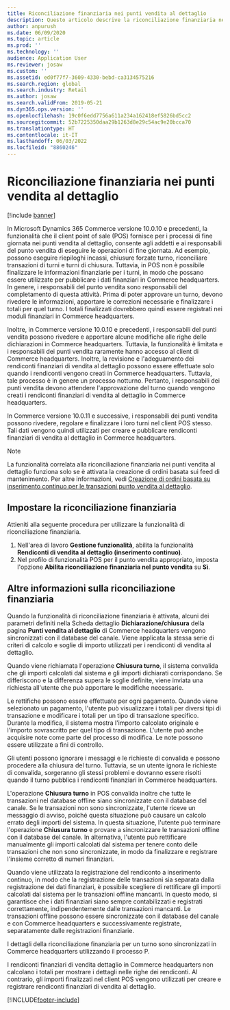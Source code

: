 ```yaml
---
title: Riconciliazione finanziaria nei punti vendita al dettaglio
description: Questo articolo descrive la riconciliazione finanziaria nei punti vendita al dettaglio per POS per Microsoft Dynamics 365 Commerce.
author: anpurush
ms.date: 06/09/2020
ms.topic: article
ms.prod: ''
ms.technology: ''
audience: Application User
ms.reviewer: josaw
ms.custom: ''
ms.assetid: ed0f77f7-3609-4330-bebd-ca3134575216
ms.search.region: global
ms.search.industry: Retail
ms.author: josaw
ms.search.validFrom: 2019-05-21
ms.dyn365.ops.version: ''
ms.openlocfilehash: 19c0f6edd7756a611a234a162418ef5826bd5cc2
ms.sourcegitcommit: 52b7225350daa29b1263d8e29c54ac9e20bcca70
ms.translationtype: HT
ms.contentlocale: it-IT
ms.lasthandoff: 06/03/2022
ms.locfileid: "8860246"
---
```

# <a name="financial-reconciliation-in-retail-stores"></a>Riconciliazione finanziaria nei punti vendita al dettaglio

[!include [banner](includes/banner.md)]

In Microsoft Dynamics 365 Commerce versione 10.0.10 e precedenti, la funzionalità che il client point of sale (POS) fornisce per i processi di fine giornata nei punti vendita al dettaglio, consente agli addetti e ai responsabili del punto vendita di eseguire le operazioni di fine giornata. Ad esempio, possono eseguire riepiloghi incassi, chiusure forzate turno, riconciliare transazioni di turni e turni di chiusura. Tuttavia, in POS non è possibile finalizzare le informazioni finanziarie per i turni, in modo che possano essere utilizzate per pubblicare i dati finanziari in Commerce headquarters. In genere, i responsabili del punto vendita sono responsabili del completamento di questa attività. Prima di poter approvare un turno, devono rivedere le informazioni, apportare le correzioni necessarie e finalizzare i totali per quel turno. I totali finalizzati dovrebbero quindi essere registrati nei moduli finanziari in Commerce headquarters.

Inoltre, in Commerce versione 10.0.10 e precedenti, i responsabili del punti vendita possono rivedere e apportare alcune modifiche alle righe delle dichiarazioni in Commerce headquarters. Tuttavia, la funzionalità è limitata e i responsabili dei punti vendita raramente hanno accesso al client di Commerce headquarters. Inoltre, la revisione e l'adeguamento dei rendiconti finanziari di vendita al dettaglio possono essere effettuate solo quando i rendiconti vengono creati in Commerce headquarters. Tuttavia, tale processo è in genere un processo notturno. Pertanto, i responsabili dei punti vendita devono attendere l'approvazione del turno quando vengono creati i rendiconti finanziari di vendita al dettaglio in Commerce headquarters.

In Commerce versione 10.0.11 e successive, i responsabili dei punti vendita possono rivedere, regolare e finalizzare i loro turni nel client POS stesso. Tali dati vengono quindi utilizzati per creare e pubblicare rendiconti finanziari di vendita al dettaglio in Commerce headquarters.

> [!NOTE]
> La funzionalità correlata alla riconciliazione finanziaria nei punti vendita al dettaglio funziona solo se è attivata la creazione di ordini basata sui feed di mantenimento. Per altre informazioni, vedi [Creazione di ordini basata su inserimento continuo per le transazioni punto vendita al dettaglio](trickle-feed.md).

## <a name="set-up-financial-reconciliation"></a>Impostare la riconciliazione finanziaria

Attieniti alla seguente procedura per utilizzare la funzionalità di riconciliazione finanziaria.

1. Nell'area di lavoro **Gestione funzionalità**, abilita la funzionalità **Rendiconti di vendita al dettaglio (inserimento continuo)**.
1. Nel profilo di funzionalità POS per il punto vendita appropriato, imposta l'opzione **Abilita riconciliazione finanziaria nel punto vendita** su **Sì**.

## <a name="more-information-about-financial-reconciliation"></a>Altre informazioni sulla riconciliazione finanziaria

Quando la funzionalità di riconciliazione finanziaria è attivata, alcuni dei parametri definiti nella Scheda dettaglio **Dichiarazione/chiusura** della pagina **Punti vendita al dettaglio** di Commerce headquarters vengono sincronizzati con il database del canale. Viene applicata la stessa serie di criteri di calcolo e soglie di importo utilizzati per i rendiconti di vendita al dettaglio.

Quando viene richiamata l'operazione **Chiusura turno**, il sistema convalida che gli importi calcolati dal sistema e gli importi dichiarati corrispondano. Se differiscono e la differenza supera le soglie definite, viene inviata una richiesta all'utente che può apportare le modifiche necessarie.

Le rettifiche possono essere effettuate per ogni pagamento. Quando viene selezionato un pagamento, l'utente può visualizzare i totali per diversi tipi di transazione e modificare i totali per un tipo di transazione specifico. Durante la modifica, il sistema mostra l'importo calcolato originale e l'importo sovrascritto per quel tipo di transazione. L'utente può anche acquisire note come parte del processo di modifica. Le note possono essere utilizzate a fini di controllo.

Gli utenti possono ignorare i messaggi e le richieste di convalida e possono procedere alla chiusura del turno. Tuttavia, se un utente ignora le richieste di convalida, sorgeranno gli stessi problemi e dovranno essere risolti quando il turno pubblica i rendiconti finanziari in Commerce headquarters.

L'operazione **Chiusura turno** in POS convalida inoltre che tutte le transazioni nel database offline siano sincronizzate con il database del canale. Se le transazioni non sono sincronizzate, l'utente riceve un messaggio di avviso, poiché questa situazione può causare un calcolo errato degli importi del sistema. In questa situazione, l'utente può terminare l'operazione **Chiusura turno** e provare a sincronizzare le transazioni offline con il database del canale. In alternativa, l'utente può rettificare manualmente gli importi calcolati dal sistema per tenere conto delle transazioni che non sono sincronizzate, in modo da finalizzare e registrare l'insieme corretto di numeri finanziari. 

Quando viene utilizzata la registrazione del rendiconto a inserimento continuo, in modo che la registrazione delle transazioni sia separata dalla registrazione dei dati finanziari, è possibile scegliere di rettificare gli importi calcolati dal sistema per le transazioni offline mancanti. In questo modo, si garantisce che i dati finanziari siano sempre contabilizzati e registrati correttamente, indipendentemente dalle transazioni mancanti. Le transazioni offline possono essere sincronizzate con il database del canale e con Commerce headquarters e successivamente registrate, separatamente dalle registrazioni finanziarie.

I dettagli della riconciliazione finanziaria per un turno sono sincronizzati in Commerce headquarters utilizzando il processo P.

I rendiconti finanziari di vendita dettaglio in Commerce headquarters non calcolano i totali per mostrare i dettagli nelle righe dei rendiconti. Al contrario, gli importi finalizzati nel client POS vengono utilizzati per creare e registrare rendiconti finanziari di vendita al dettaglio.


[!INCLUDE[footer-include](../includes/footer-banner.md)]